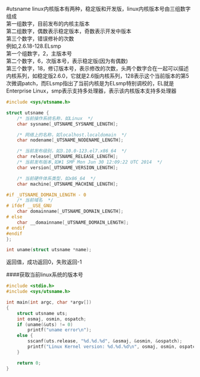 #utsname
linux内核版本有两种，稳定版和开发版，linux内核版本号由三组数字组成      
第一组数字，目前发布的内核主版本        
第二组数字，偶数表示稳定版本，奇数表示开发中版本         
第三个数字，错误修补的次数       
例如,2.6.18-128.ELsmp         
第一个组数字，2，主版本号       
第二个数字，6，次版本号，表示稳定版(因为有偶数)        
第三个数字，18，修订版本号，表示修改的次数，头两个数字合在一起可以描述内核系列，如稳定版2.6.0，它就是2.6版内核系列，128表示这个当前版本的第5次微调patch，而ELsmp指出了当前内核是为ELsmp特别调校的，EL就是Enterprise Linux，smp表示支持多处理器，表示该内核版本支持多处理器         
```c
#include <sys/utsname.h>

struct utsname {
    /* 当前操作系统名称，如Linux  */
    char sysname[_UTSNAME_SYSNAME_LENGTH];

    /* 网络上的名称，如localhost.localdomain  */
    char nodename[_UTSNAME_NODENAME_LENGTH];

    /* 当前发布级别，如3.10.0-123.el7.x86_64  */
    char release[_UTSNAME_RELEASE_LENGTH];
    /* 当前发布版本,如#1 SMP Mon Jun 30 12:09:22 UTC 2014  */
    char version[_UTSNAME_VERSION_LENGTH];

    /* 当前硬件体系类型，如x86_64  */
    char machine[_UTSNAME_MACHINE_LENGTH];

#if _UTSNAME_DOMAIN_LENGTH - 0
    /* 当前域名  */
# ifdef __USE_GNU
    char domainname[_UTSNAME_DOMAIN_LENGTH];
# else
    char __domainname[_UTSNAME_DOMAIN_LENGTH];
# endif
#endif
};

int uname(struct utsname *name);
```
返回值，成功返回0，失败返回-1

####获取当前linux系统的版本号
```c
#include <stdio.h>
#include <sys/utsname.h>

int main(int argc, char *argv[])
{
    struct utsname uts;
    int osmaj, osmin, ospatch;
    if (uname(&uts) != 0)
        printf("uname error\n");
    else {
        sscanf(uts.release, "%d.%d.%d", &osmaj, &osmin, &ospatch);
        printf("Linux Kernel version: %d.%d.%d\n", osmaj, osmin, ospatch);
    }

    return 0;
}
```